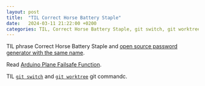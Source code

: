 ```yaml
---
layout: post
title:  "TIL Correct Horse Battery Staple"
date:   2024-03-11 21:22:00 +0200
categories: TIL, Correct Horse Battery Staple, git switch, git worktree
---
```

TIL phrase Correct Horse Battery Staple and [open source password generator with the same name](https://correcthorse.pw).

Read [Arduino Plane Failsafe Function](https://ardupilot.org/plane/docs/apms-failsafe-function.html).

TIL [`git switch`](https://git-scm.com/docs/git-switch) and [`git worktree`](https://git-scm.com/docs/git-worktree) git commandc.
